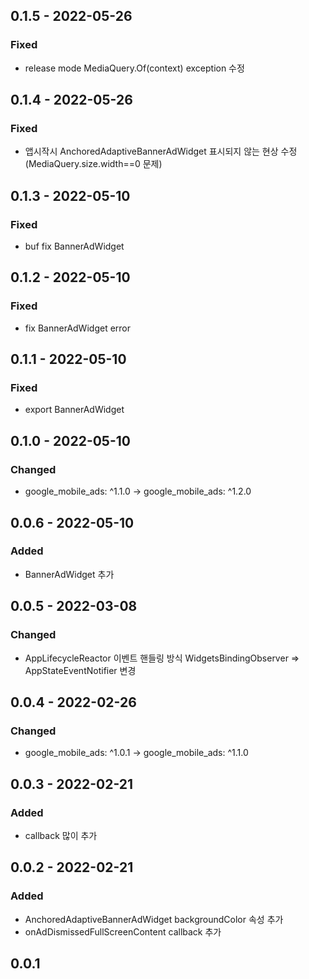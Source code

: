 ## 0.1.5 - 2022-05-26
### Fixed
- release mode MediaQuery.Of(context) exception 수정

## 0.1.4 - 2022-05-26
### Fixed
- 앱시작시 AnchoredAdaptiveBannerAdWidget 표시되지 않는 현상 수정 (MediaQuery.size.width==0 문제)

## 0.1.3 - 2022-05-10
### Fixed
- buf fix BannerAdWidget


## 0.1.2 - 2022-05-10
### Fixed
- fix BannerAdWidget error

## 0.1.1 - 2022-05-10
### Fixed
- export BannerAdWidget

## 0.1.0 - 2022-05-10
### Changed
- google_mobile_ads: ^1.1.0 -> google_mobile_ads: ^1.2.0

## 0.0.6 - 2022-05-10
### Added
- BannerAdWidget 추가

## 0.0.5 - 2022-03-08
### Changed
- AppLifecycleReactor 이벤트 핸들링 방식 
  WidgetsBindingObserver => AppStateEventNotifier 변경

## 0.0.4 - 2022-02-26
### Changed
- google_mobile_ads: ^1.0.1 -> google_mobile_ads: ^1.1.0

## 0.0.3 - 2022-02-21
### Added
- callback 많이 추가

## 0.0.2 - 2022-02-21
### Added
- AnchoredAdaptiveBannerAdWidget backgroundColor 속성 추가
- onAdDismissedFullScreenContent callback 추가

## 0.0.1
